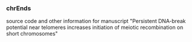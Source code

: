 ### chrEnds
source code and other information for manuscript "Persistent DNA-break potential near telomeres increases initiation of meiotic recombination on short chromosomes"

